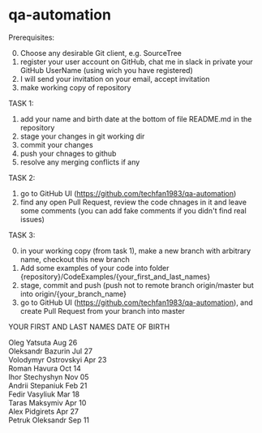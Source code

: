 # qa-automation

Prerequisites:<br/>

0. Choose any desirable Git client, e.g. SourceTree<br/>
1. register your user account on GitHub, chat me in slack in private your GitHub UserName (using wich you have registered)<br/>
2. I will send your invitation on your email, accept invitation<br/>
3. make working copy of repository<br/>

TASK 1:<br/>

1) add your name and birth date at the bottom of file README.md in the repository<br/>
2) stage your changes in git working dir<br/>
3) commit your changes<br/>
4) push your chnages to github<br/>
5) resolve any merging conflicts if any<br/>

TASK 2: <br/>

1) go to GitHub UI (https://github.com/techfan1983/qa-automation)<br/>
2) find any open Pull Request, review the code chnages in it and leave some comments (you can add fake comments if you didn't find real issues)<br/>

TASK 3:<br/>

0) in your working copy (from task 1), make a new branch with arbitrary name, checkout this new branch<br/>
1) Add some examples of your code into folder {repository}/CodeExamples/{your_first_and_last_names}<br/>
2) stage, commit and push (push not to remote branch origin/master but into origin/{your_branch_name}<br/>
3) go to GitHub UI (https://github.com/techfan1983/qa-automation), and create Pull Request from your branch into master<br/>



YOUR FIRST AND LAST NAMES        DATE OF BIRTH <br/>

Oleg Yatsuta                     Aug 26 <br/>
Oleksandr Bazurin                Jul 27 <br/>
Volodymyr Ostrovskyi			 Apr 23 <br/>
Roman Havura					 Oct 14 <br/>
Ihor Stechyshyn				     Nov 05 <br/>
Andrii Stepaniuk				 Feb 21 <br/>
Fedir Vasyliuk                    Mar 18 <br/>
Taras Maksymiv                   Apr 10 <br/>
Alex Pidgirets						Apr 27<br/>
Petruk Oleksandr				 Sep 11<br/>